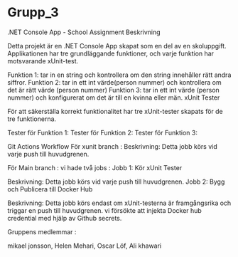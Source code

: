 # Grupp_3

.NET Console App - School Assignment Beskrivning

Detta projekt är en .NET Console App skapat som en del av en skoluppgift. Applikationen har tre grundläggande funktioner, och varje funktion har motsvarande xUnit-test.

 Funktion 1: tar in en string och kontrollera om den string innehåller rätt andra siffror.
 Funktion 2: tar in ett int värde(person nummer) och kontrollera om det är rätt värde (person nummer)
 Funktion 3: tar in ett int värde (person nummer) och konfigurerat om det är till en kvinna eller män.
xUnit Tester

För att säkerställa korrekt funktionalitet har tre xUnit-tester skapats för de tre funktionerna.

 Tester för Funktion 1: 
 Tester för Funktion 2: 
 Tester för Funktion 3: 

Git Actions Workflow För xunit branch : 
Beskrivning: Detta jobb körs vid varje push till huvudgrenen.

För Main branch : vi hade två jobs : 
 Jobb 1: Kör xUnit Tester

Beskrivning: Detta jobb körs vid varje push till huvudgrenen.
 Jobb 2: Bygg och Publicera till Docker Hub

Beskrivning: Detta jobb körs endast om xUnit-testerna är framgångsrika och triggar en push till huvudgrenen.
 vi försökte att injekta Docker hub credential med hjälp av Github secrets.

Gruppens medlemmar :

mikael jonsson,
Helen Mehari,
Oscar Löf,
Ali khawari

